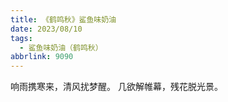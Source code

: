 ```yaml
---
title: 《鹤鸣秋》鲨鱼味奶油
date: 2023/08/10
tags:
  - 鲨鱼味奶油（鹤鸣秋）
abbrlink: 9090
---
```

响雨携寒来，清风扰梦醒。
几欲解帷幕，残花脱光景。
